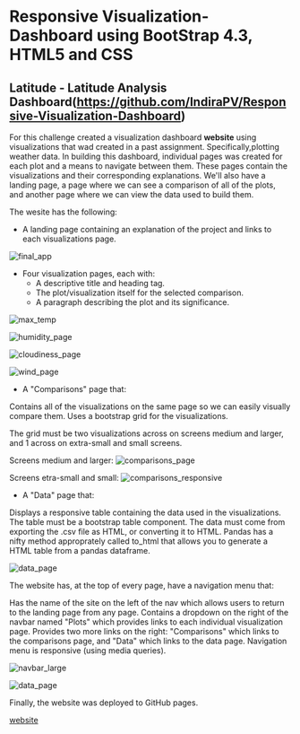 # Responsive Visualization-Dashboard using BootStrap 4.3, HTML5 and CSS

## Latitude - Latitude Analysis Dashboard(https://github.com/IndiraPV/Responsive-Visualization-Dashboard)
For this challenge created a visualization dashboard **website** using visualizations that wad created in a past assignment. Specifically,plotting weather data.
In building this dashboard, individual pages was created for each plot and a means to navigate between them. These pages contain the visualizations and their corresponding explanations. We'll also have a landing page, a page where we can see a comparison of all of the plots, and another page where we can view the data used to build them.

The wesite has the following:
* A landing page containing an explanation of the project and links to each visualizations page.


![final_app](Images/final_app.PNG)

* Four visualization pages, each with:
	* A descriptive title and heading tag.
	* The plot/visualization itself for the selected comparison.
	* A paragraph describing the plot and its significance.

![max_temp](Images/maxtemp.PNG)

![humidity_page](Images/humidity.PNG)

![cloudiness_page](Images/cloudiness.PNG)

![wind_page](Images/windspeed.PNG)


* A "Comparisons" page that:

Contains all of the visualizations on the same page so we can easily visually compare them.
Uses a bootstrap grid for the visualizations.

The grid must be two visualizations across on screens medium and larger, and 1 across on extra-small and small screens.

Screens medium and larger:
![comparisons_page](Images/comparsions.PNG)

Screens etra-small and small:
![comparisons_responsive](Images/comparisosns_small_screen.PNG)


* A "Data" page that:

Displays a responsive table containing the data used in the visualizations.
The table must be a bootstrap table component.
The data must come from exporting the .csv file as HTML, or converting it to HTML. Pandas has a nifty method approprately called to_html that allows you to generate a HTML table from a pandas dataframe. 

![data_page](Images/data.PNG)


The website has, at the top of every page, have a navigation menu that:

Has the name of the site on the left of the nav which allows users to return to the landing page from any page.
Contains a dropdown on the right of the navbar named "Plots" which provides links to each individual visualization page.
Provides two more links on the right: "Comparisons" which links to the comparisons page, and "Data" which links to the data page.
Navigation menu is responsive (using media queries). 

![navbar_large](Images/navbar_large_screen.PNG)

![data_page](Images/navbar_small_screen.PNG)

Finally, the website was deployed to GitHub pages.



[website](https://indirapv.github.io/Responsive-Visualization-Dashboard/)
